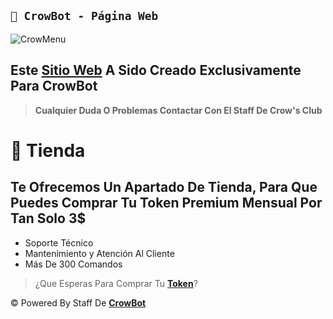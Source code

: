 ## **`🎩 CrowBot - Página Web`**

![CrowMenu](https://files.catbox.moe/wifc6k.jpg)

## **Este [Sitio Web](https://crow-bot-dashboard.vercel.app/) A Sido Creado Exclusivamente Para CrowBot** 

> **Cualquier Duda O Problemas Contactar Con El Staff De Crow's Club**

# 🍬 Tienda

## Te Ofrecemos Un Apartado De Tienda, Para Que Puedes Comprar Tu Token Premium Mensual Por Tan Solo 3$
- Soporte Técnico
- Mantenimiento y Atención Al Cliente
- Más De 300 Comandos

> ¿Que Esperas Para Comprar Tu **[Token](https://crow-bot-dashboard.vercel.app/)**?

© Powered By Staff De **[CrowBot](https://github.com/WillZek/CrowBot-ST)**